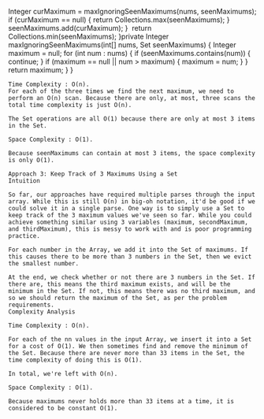 Integer curMaximum = maxIgnoringSeenMaximums(nums, seenMaximums);
if (curMaximum == null) {
return Collections.max(seenMaximums);
}
seenMaximums.add(curMaximum);
}
​
return Collections.min(seenMaximums);
}
​
​
private Integer maxIgnoringSeenMaximums(int[] nums, Set<Integer> seenMaximums) {
Integer maximum = null;
for (int num : nums) {
if (seenMaximums.contains(num)) {
continue;
}
if (maximum == null || num > maximum) {
maximum = num;
}
}
return maximum;
}
}
```
Time Complexity : O(n).
For each of the three times we find the next maximum, we need to perform an O(n) scan. Because there are only, at most, three scans the total time complexity is just O(n).
​
The Set operations are all O(1) because there are only at most 3 items in the Set.
​
Space Complexity : O(1).
​
Because seenMaximums can contain at most 3 items, the space complexity is only O(1).
​
Approach 3: Keep Track of 3 Maximums Using a Set
Intuition
​
So far, our approaches have required multiple parses through the input array. While this is still O(n) in big-oh notation, it'd be good if we could solve it in a single parse. One way is to simply use a Set to keep track of the 3 maximum values we've seen so far. While you could achieve something similar using 3 variables (maximum, secondMaximum, and thirdMaximum), this is messy to work with and is poor programming practice.
​
For each number in the Array, we add it into the Set of maximums. If this causes there to be more than 3 numbers in the Set, then we evict the smallest number.
​
At the end, we check whether or not there are 3 numbers in the Set. If there are, this means the third maximum exists, and will be the minimum in the Set. If not, this means there was no third maximum, and so we should return the maximum of the Set, as per the problem requirements.
Complexity Analysis
​
Time Complexity : O(n).
​
For each of the nn values in the input Array, we insert it into a Set for a cost of O(1). We then sometimes find and remove the minimum of the Set. Because there are never more than 33 items in the Set, the time complexity of doing this is O(1).
​
In total, we're left with O(n).
​
Space Complexity : O(1).
​
Because maximums never holds more than 33 items at a time, it is considered to be constant O(1).
​